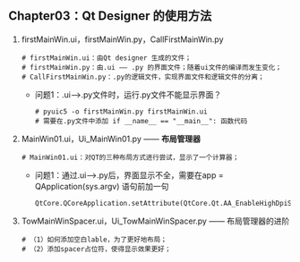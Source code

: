 ## Chapter03：Qt Designer 的使用方法

1. firstMainWin.ui，firstMainWin.py，CallFirstMainWin.py

   ```
   # firstMainWin.ui：由Qt designer 生成的文件；
   # firstMainWin.py：由.ui —— .py 的界面文件；随着ui文件的编译而发生变化；
   # CallFirstMainWin.py：.py的逻辑文件，实现界面文件和逻辑文件的分离；
   ```

   + 问题1：.ui——>.py文件时，运行.py文件不能显示界面？

     ```
     # pyuic5 -o firstMainWin.py firstMainWin.ui
     # 需要在.py文件中添加 if __name__ == "__main__": 函数代码
     ```

2. MainWin01.ui，Ui_MainWin01.py —— **布局管理器**

   ```
   # MainWin01.ui：对QT的三种布局方式进行尝试，显示了一个计算器；
   ```

   + 问题1：通过.ui——>.py后，界面显示不全，需要在app = QApplication(sys.argv) 语句前加一句

     ```
     QtCore.QCoreApplication.setAttribute(QtCore.Qt.AA_EnableHighDpiScaling)
     ```

3. TowMainWinSpacer.ui，Ui_TowMainWinSpacer.py —— 布局管理器的进阶

   ```
   # （1）如何添加空白lable，为了更好地布局；
   # （2）添加spacer占位符，使得显示效果更好；
   ```

   

